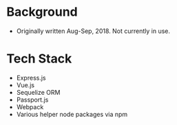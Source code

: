 # Background
- Originally written Aug-Sep, 2018. Not currently in use.

# Tech Stack
- Express.js
- Vue.js
- Sequelize ORM
- Passport.js
- Webpack
- Various helper node packages via npm
